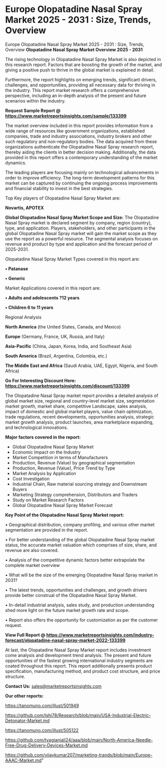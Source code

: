# Europe Olopatadine Nasal Spray Market 2025 - 2031 : Size, Trends, Overview
Europe Olopatadine Nasal Spray Market 2025 - 2031 : Size, Trends, Overview
<Strong> Olopatadine Nasal Spray Market Overview 2025 - 2031</strong>

The rising technology in Olopatadine Nasal Spray Market is also depicted in this research report. Factors that are boosting the growth of the market, and giving a positive push to thrive in the global market is explained in detail.

Furthermore, the report highlights on emerging trends, significant drivers, challenges, and opportunities, providing all necessary data for thriving in the industry. This report market research offers a comprehensive perspective, including an in-depth analysis of the present and future scenarios within the industry.

<strong>Request Sample Report @ <a href=https://www.marketreportsinsights.com/sample/133399>https://www.marketreportsinsights.com/sample/133399</a></strong>

The market overview included in this report provides information from a wide range of resources like government organizations, established companies, trade and industry associations, industry brokers and other such regulatory and non-regulatory bodies. The data acquired from these organizations authenticate the Olopatadine Nasal Spray research report, thereby aiding the clients in better decision making. Additionally, the data provided in this report offers a contemporary understanding of the market dynamics.

The leading players are focusing mainly on technological advancements in order to improve efficiency. The long-term development patterns for this market can be captured by continuing the ongoing process improvements and financial stability to invest in the best strategies.

Top Key players of Olopatadine Nasal Spray Market are:

<strong>Novartis, APOTEX</strong>

<strong><b>Global Olopatadine Nasal Spray Market Scope and Size:</b></strong>
The Olopatadine Nasal Spray market is declared segment by company, region (country), type, and application. Players, stakeholders, and other participants in the global Olopatadine Nasal Spray market will gain the market scope as they use the report as a powerful resource. The segmental analysis focuses on revenue and product by type and application and the forecast period of 2025-2031.

Olopatadine Nasal Spray Market Types covered in this report are:

<strong>• Patanase

• Generic</strong>

Market Applications covered in this report are:

<strong>• Adults and adolescents ?12 years

• Children 6 to 11 years</strong> 

Regional Analysis

<strong>North America</strong> (the United States, Canada, and Mexico)

<strong>Europe</strong> (Germany, France, UK, Russia, and Italy)

<strong>Asia-Pacific</strong> (China, Japan, Korea, India, and Southeast Asia)

<strong>South America</strong> (Brazil, Argentina, Colombia, etc.)

<strong>The Middle East and Africa</strong> (Saudi Arabia, UAE, Egypt, Nigeria, and South Africa)

<strong>Go For Interesting Discount Here: <a href=https://www.marketreportsinsights.com/discount/133399>https://www.marketreportsinsights.com/discount/133399</a></strong>

The Olopatadine Nasal Spray market report provides a detailed analysis of global market size, regional and country-level market size, segmentation market growth, market share, competitive Landscape, sales analysis, impact of domestic and global market players, value chain optimization, trade regulations, recent developments, opportunities analysis, strategic market growth analysis, product launches, area marketplace expanding, and technological innovations.

<strong><b>Major factors covered in the report:</b></strong>
<ul>
  <li>Global Olopatadine Nasal Spray Market </li>
  <li>Economic Impact on the Industry</li>
  <li>Market Competition in terms of Manufacturers</li>
  <li>Production, Revenue (Value) by geographical segmentation</li>
  <li>Production, Revenue (Value), Price Trend by Type</li>
  <li>Market Analysis by Application</li>
  <li>Cost Investigation</li>
  <li>Industrial Chain, Raw material sourcing strategy and Downstream Buyers</li>
  <li>Marketing Strategy comprehension, Distributors and Traders</li>
  <li>Study on Market Research Factors</li>
  <li>Global Olopatadine Nasal Spray Market Forecast</li>
</ul>

<strong><b>Key Point of the Olopatadine Nasal Spray Market report:</b></strong>

• Geographical distribution, company profiling, and various other market segmentation are provided in the report.

• For better understanding of the global Olopatadine Nasal Spray market status, the accurate market valuation which comprises of size, share, and revenue are also covered.

• Analysis of the competitive dynamic factors better extrapolate the complete market overview

• What will be the size of the emerging Olopatadine Nasal Spray market in 2031?

• The latest trends, opportunities and challenges, and growth drivers provide better construal of the Olopatadine Nasal Spray Market.

• In-detail industrial analysis, sales study, and production understanding shed more light on the future market growth rate and scope.

• Report also offers the opportunity for customization as per the customer request.

<strong><b>View Full Report @ <a href=https://www.marketreportsinsights.com/industry-forecast/olopatadine-nasal-spray-market-2022-133399>https://www.marketreportsinsights.com/industry-forecast/olopatadine-nasal-spray-market-2022-133399</a></b></strong>


At last, the Olopatadine Nasal Spray Market report includes investment come analysis and development trend analysis. The present and future opportunities of the fastest growing international industry segments are coated throughout this report. This report additionally presents product specification, manufacturing method, and product cost structure, and price structure.

<strong>Contact Us:</strong>
sales@marketreportsinsights.com

<strong>Our other reports:</strong>

<a href=https://tanomuno.com/illust/501949>https://tanomuno.com/illust/501949</a>

<a href=https://github.com/Ishi78/Research/blob/main/USA-Industrial-Electric-Detonator-Market.md>https://github.com/Ishi78/Research/blob/main/USA-Industrial-Electric-Detonator-Market.md</a>

<a href=https://tanomuno.com/illust/505122>https://tanomuno.com/illust/505122</a>

<a href=https://github.com/tyagianjali24/aaa/blob/main/North-America-Needle-Free-Drug-Delivery-Devices-Market.md>https://github.com/tyagianjali24/aaa/blob/main/North-America-Needle-Free-Drug-Delivery-Devices-Market.md</a>

<a href=https://github.com/vijaykumar207/marketing-trands/blob/main/Europe-AAAC-Market.md>https://github.com/vijaykumar207/marketing-trands/blob/main/Europe-AAAC-Market.md</a>"
